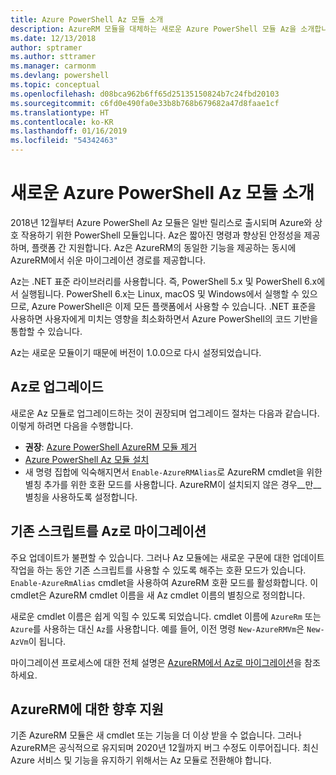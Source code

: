 ```yaml
---
title: Azure PowerShell Az 모듈 소개
description: AzureRM 모듈을 대체하는 새로운 Azure PowerShell 모듈 Az을 소개합니다.
ms.date: 12/13/2018
author: sptramer
ms.author: sttramer
ms.manager: carmonm
ms.devlang: powershell
ms.topic: conceptual
ms.openlocfilehash: d08bca962b6ff65d25135150824b7c24fbd20103
ms.sourcegitcommit: c6fd0e490fa0e33b8b768b679682a47d8faae1cf
ms.translationtype: HT
ms.contentlocale: ko-KR
ms.lasthandoff: 01/16/2019
ms.locfileid: "54342463"
---
```

# <a name="introducing-the-new-azure-powershell-az-module"></a>새로운 Azure PowerShell Az 모듈 소개

2018년 12월부터 Azure PowerShell Az 모듈은 일반 릴리스로 출시되며 Azure와 상호 작용하기 위한 PowerShell 모듈입니다. Az은 짧아진 명령과 향상된 안정성을 제공하며, 플랫폼 간 지원합니다. Az은 AzureRM의 동일한 기능을 제공하는 동시에 AzureRM에서 쉬운 마이그레이션 경로를 제공합니다.

Az는 .NET 표준 라이브러리를 사용합니다. 즉, PowerShell 5.x 및 PowerShell 6.x에서 실행됩니다.
PowerShell 6.x는 Linux, macOS 및 Windows에서 실행할 수 있으므로, Azure PowerShell은 이제 모든 플랫폼에서 사용할 수 있습니다.
.NET 표준을 사용하면 사용자에게 미치는 영향을 최소화하면서 Azure PowerShell의 코드 기반을 통합할 수 있습니다.

Az는 새로운 모듈이기 때문에 버전이 1.0.0으로 다시 설정되었습니다.

## <a name="upgrade-to-az"></a>Az로 업그레이드

새로운 Az 모듈로 업그레이드하는 것이 권장되며 업그레이드 절차는 다음과 같습니다. 이렇게 하려면 다음을 수행합니다.

* __권장__: [Azure PowerShell AzureRM 모듈 제거](/powershell/azure/uninstall-az-ps#uninstall-the-azurerm-module)
* [Azure PowerShell Az 모듈 설치](/powershell/azure/install-az-ps)
* 새 명령 집합에 익숙해지면서 `Enable-AzureRMAlias`로 AzureRM cmdlet을 위한 별칭 추가를 위한 호환 모드를 사용합니다. AzureRM이 설치되지 않은 경우__만__ 별칭을 사용하도록 설정합니다.

## <a name="migrate-existing-scripts-to-az"></a>기존 스크립트를 Az로 마이그레이션

주요 업데이트가 불편할 수 있습니다. 그러나 Az 모듈에는 새로운 구문에 대한 업데이트 작업을 하는 동안 기존 스크립트를 사용할 수 있도록 해주는 호환 모드가 있습니다. `Enable-AzureRmAlias` cmdlet을 사용하여 AzureRM 호환 모드를 활성화합니다. 이 cmdlet은 AzureRM cmdlet 이름을 새 Az cmdlet 이름의 별칭으로 정의합니다.

새로운 cmdlet 이름은 쉽게 익힐 수 있도록 되었습니다. cmdlet 이름에 `AzureRm` 또는 `Azure`를 사용하는 대신 `Az`를 사용합니다. 예를 들어, 이전 명령 `New-AzureRMVm`은 `New-AzVm`이 됩니다.

마이그레이션 프로세스에 대한 전체 설명은 [AzureRM에서 Az로 마이그레이션](migrate-from-azurerm-to-az.md)을 참조하세요.

## <a name="the-future-of-support-for-azurerm"></a>AzureRM에 대한 향후 지원

기존 AzureRM 모듈은 새 cmdlet 또는 기능을 더 이상 받을 수 없습니다. 그러나 AzureRM은 공식적으로 유지되며 2020년 12월까지 버그 수정도 이루어집니다. 최신 Azure 서비스 및 기능을 유지하기 위해서는 Az 모듈로 전환해야 합니다.
